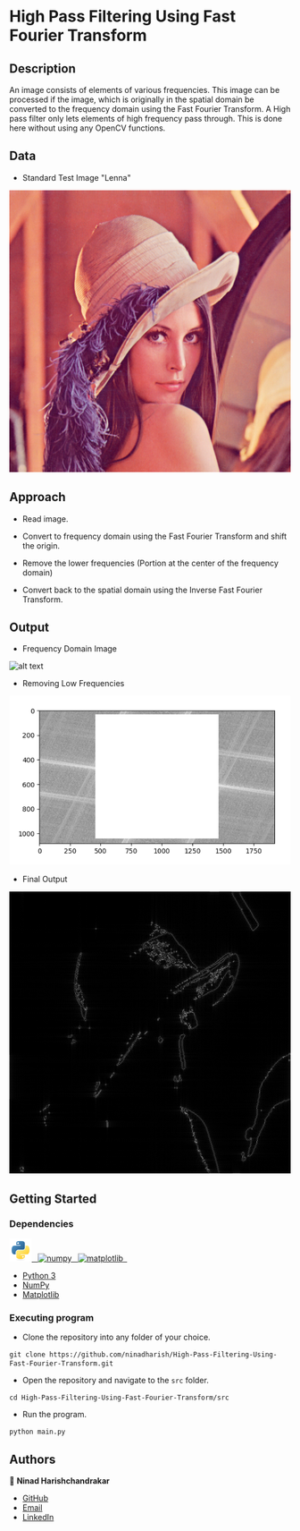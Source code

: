 # High Pass Filtering Using Fast Fourier Transform

## Description

An image consists of elements of various frequencies. This image can be processed if the image, which is originally in the spatial domain be converted to the frequency domain using the Fast Fourier Transform. A High pass filter only lets elements of high frequency pass through. This is done here without using any OpenCV functions.


## Data

* Standard Test Image "Lenna"

![alt text](/data/Lenna.png)


## Approach

* Read image.

* Convert to frequency domain using the Fast Fourier Transform and shift the origin.

* Remove the lower frequencies (Portion at the center of the frequency domain)

* Convert back to the spatial domain using the Inverse Fast Fourier Transform.


## Output

* Frequency Domain Image

![alt text](/output/output1.jpg)

* Removing Low Frequencies

![alt text](/output/output2.png)

* Final Output

![alt text](/output/output3.png)


## Getting Started

### Dependencies

<p align="left"> 
<a href="https://www.python.org" target="_blank" rel="noreferrer"> <img src="https://raw.githubusercontent.com/devicons/devicon/master/icons/python/python-original.svg" alt="python" width="40" height="40"/>&ensp; </a>
<a href="https://numpy.org/" target="_blank" rel="noreferrer"> <img src="https://www.codebykelvin.com/learning/python/data-science/numpy-series/cover-numpy.png" alt="numpy" width="40" height="40"/>&ensp; </a>
<a href="https://matplotlib.org/" target="_blank" rel="noreferrer"> <img src="https://static.javatpoint.com/tutorial/matplotlib/images/matplotlib-tutorial.png" alt="matplotlib" width="40" height="40"/>&ensp; </a>
</p>

* [Python 3](https://www.python.org/)
* [NumPy](https://numpy.org/)
* [Matplotlib](https://matplotlib.org/)

### Executing program

* Clone the repository into any folder of your choice.
```
git clone https://github.com/ninadharish/High-Pass-Filtering-Using-Fast-Fourier-Transform.git
```

* Open the repository and navigate to the `src` folder.
```
cd High-Pass-Filtering-Using-Fast-Fourier-Transform/src
```

* Run the program.
```
python main.py
```


## Authors

👤 **Ninad Harishchandrakar**

* [GitHub](https://github.com/ninadharish)
* [Email](mailto:ninad.harish@gmail.com)
* [LinkedIn](https://linkedin.com/in/ninadharish)
